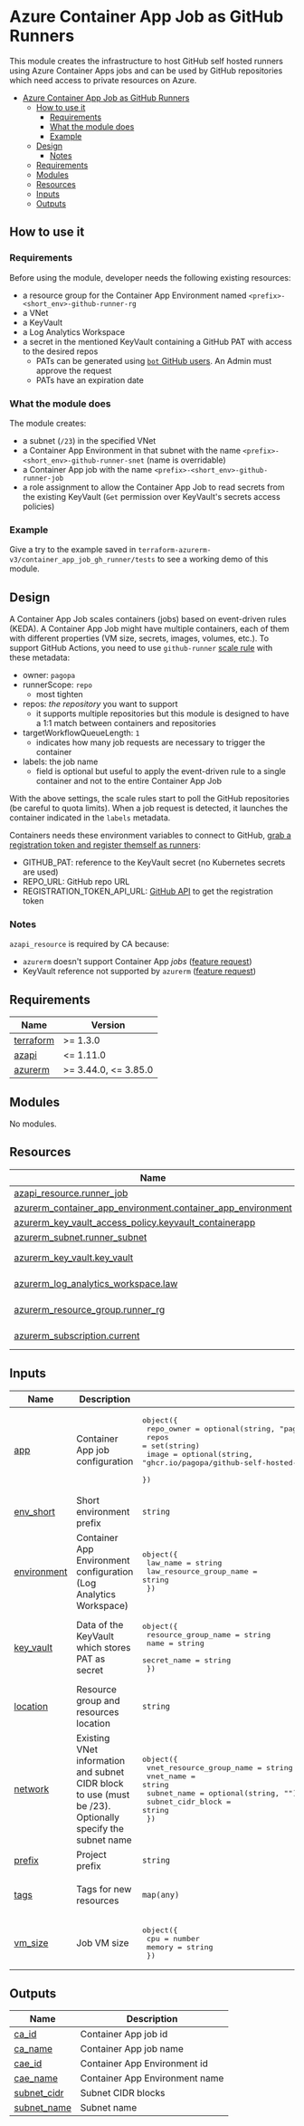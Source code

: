 # Azure Container App Job as GitHub Runners

This module creates the infrastructure to host GitHub self hosted runners using Azure Container Apps jobs and can be used by GitHub repositories which need access to private resources on Azure.

- [Azure Container App Job as GitHub Runners](#azure-container-app-job-as-github-runners)
  - [How to use it](#how-to-use-it)
    - [Requirements](#requirements)
    - [What the module does](#what-the-module-does)
    - [Example](#example)
  - [Design](#design)
    - [Notes](#notes)
  - [Requirements](#requirements-1)
  - [Modules](#modules)
  - [Resources](#resources)
  - [Inputs](#inputs)
  - [Outputs](#outputs)

## How to use it

### Requirements

Before using the module, developer needs the following existing resources:

- a resource group for the Container App Environment named `<prefix>-<short_env>-github-runner-rg`
- a VNet
- a KeyVault
- a Log Analytics Workspace
- a secret in the mentioned KeyVault containing a GitHub PAT with access to the desired repos
  - PATs can be generated using [`bot` GitHub users](https://pagopa.atlassian.net/wiki/spaces/DEVOPS/pages/466716501/Github+-+bots+for+projects). An Admin must approve the request
  - PATs have an expiration date

### What the module does

The module creates:

- a subnet (`/23`) in the specified VNet
- a Container App Environment in that subnet with the name `<prefix>-<short_env>-github-runner-snet` (name is overridable)
- a Container App job with the name `<prefix>-<short_env>-github-runner-job`
- a role assignment to allow the Container App Job to read secrets from the existing KeyVault (`Get` permission over KeyVault's secrets access policies)

### Example

Give a try to the example saved in `terraform-azurerm-v3/container_app_job_gh_runner/tests` to see a working demo of this module.

## Design

A Container App Job scales containers (jobs) based on event-driven rules (KEDA). A Container App Job might have multiple containers, each of them with different properties (VM size, secrets, images, volumes, etc.).
To support GitHub Actions, you need to use `github-runner` [scale rule](https://keda.sh/docs/2.12/scalers/github-runner/) with these metadata:

- owner: `pagopa`
- runnerScope: `repo`
  - most tighten
- repos: *the repository* you want to support
  - it supports multiple repositories but this module is designed to have a 1:1 match between containers and repositories
- targetWorkflowQueueLength: `1`
  - indicates how many job requests are necessary to trigger the container
- labels: the job name
  - field is optional but useful to apply the event-driven rule to a single container and not to the entire Container App Job

With the above settings, the scale rules start to poll the GitHub repositories (be careful to quota limits). When a job request is detected, it launches the container indicated in the `labels` metadata.

Containers needs these environment variables to connect to GitHub, [grab a registration token and register themself as runners](https://github.com/pagopa/github-self-hosted-runner-azure/blob/dockerfile-v2/github-runner-entrypoint.sh):

- GITHUB_PAT: reference to the KeyVault secret (no Kubernetes secrets are used)
- REPO_URL: GitHub repo URL
- REGISTRATION_TOKEN_API_URL: [GitHub API](https://docs.github.com/en/rest/actions/self-hosted-runners?apiVersion=2022-11-28#create-a-registration-token-for-a-repository) to get the registration token

### Notes

`azapi_resource` is required by CA because:

- `azurerm` doesn't support Container App *jobs* ([feature request](https://github.com/hashicorp/terraform-provider-azurerm/issues/23165))
- KeyVault reference not supported by `azurerm` ([feature request](https://github.com/hashicorp/terraform-provider-azurerm/issues/21739))

<!-- markdownlint-disable -->
<!-- BEGINNING OF PRE-COMMIT-TERRAFORM DOCS HOOK -->
## Requirements

| Name | Version |
|------|---------|
| <a name="requirement_terraform"></a> [terraform](#requirement\_terraform) | >= 1.3.0 |
| <a name="requirement_azapi"></a> [azapi](#requirement\_azapi) | <= 1.11.0 |
| <a name="requirement_azurerm"></a> [azurerm](#requirement\_azurerm) | >= 3.44.0, <= 3.85.0 |

## Modules

No modules.

## Resources

| Name | Type |
|------|------|
| [azapi_resource.runner_job](https://registry.terraform.io/providers/azure/azapi/latest/docs/resources/resource) | resource |
| [azurerm_container_app_environment.container_app_environment](https://registry.terraform.io/providers/hashicorp/azurerm/latest/docs/resources/container_app_environment) | resource |
| [azurerm_key_vault_access_policy.keyvault_containerapp](https://registry.terraform.io/providers/hashicorp/azurerm/latest/docs/resources/key_vault_access_policy) | resource |
| [azurerm_subnet.runner_subnet](https://registry.terraform.io/providers/hashicorp/azurerm/latest/docs/resources/subnet) | resource |
| [azurerm_key_vault.key_vault](https://registry.terraform.io/providers/hashicorp/azurerm/latest/docs/data-sources/key_vault) | data source |
| [azurerm_log_analytics_workspace.law](https://registry.terraform.io/providers/hashicorp/azurerm/latest/docs/data-sources/log_analytics_workspace) | data source |
| [azurerm_resource_group.runner_rg](https://registry.terraform.io/providers/hashicorp/azurerm/latest/docs/data-sources/resource_group) | data source |
| [azurerm_subscription.current](https://registry.terraform.io/providers/hashicorp/azurerm/latest/docs/data-sources/subscription) | data source |

## Inputs

| Name | Description | Type | Default | Required |
|------|-------------|------|---------|:--------:|
| <a name="input_app"></a> [app](#input\_app) | Container App job configuration | <pre>object({<br>    repo_owner = optional(string, "pagopa")<br>    repos      = set(string)<br>    image      = optional(string, "ghcr.io/pagopa/github-self-hosted-runner-azure:beta-dockerfile-v2@sha256:c7ebe4453578c9df426b793366b8498c030ec0f47f753ea2c685a3c0ec0bb646")<br>  })</pre> | n/a | yes |
| <a name="input_env_short"></a> [env\_short](#input\_env\_short) | Short environment prefix | `string` | n/a | yes |
| <a name="input_environment"></a> [environment](#input\_environment) | Container App Environment configuration (Log Analytics Workspace) | <pre>object({<br>    law_name                = string<br>    law_resource_group_name = string<br>  })</pre> | n/a | yes |
| <a name="input_key_vault"></a> [key\_vault](#input\_key\_vault) | Data of the KeyVault which stores PAT as secret | <pre>object({<br>    resource_group_name = string<br>    name                = string<br>    secret_name         = string<br>  })</pre> | n/a | yes |
| <a name="input_location"></a> [location](#input\_location) | Resource group and resources location | `string` | n/a | yes |
| <a name="input_network"></a> [network](#input\_network) | Existing VNet information and subnet CIDR block to use (must be /23). Optionally specify the subnet name | <pre>object({<br>    vnet_resource_group_name = string<br>    vnet_name                = string<br>    subnet_name              = optional(string, "")<br>    subnet_cidr_block        = string<br>  })</pre> | n/a | yes |
| <a name="input_prefix"></a> [prefix](#input\_prefix) | Project prefix | `string` | n/a | yes |
| <a name="input_tags"></a> [tags](#input\_tags) | Tags for new resources | `map(any)` | <pre>{<br>  "CreatedBy": "Terraform"<br>}</pre> | no |
| <a name="input_vm_size"></a> [vm\_size](#input\_vm\_size) | Job VM size | <pre>object({<br>    cpu    = number<br>    memory = string<br>  })</pre> | <pre>{<br>  "cpu": 1,<br>  "memory": "2Gi"<br>}</pre> | no |

## Outputs

| Name | Description |
|------|-------------|
| <a name="output_ca_id"></a> [ca\_id](#output\_ca\_id) | Container App job id |
| <a name="output_ca_name"></a> [ca\_name](#output\_ca\_name) | Container App job name |
| <a name="output_cae_id"></a> [cae\_id](#output\_cae\_id) | Container App Environment id |
| <a name="output_cae_name"></a> [cae\_name](#output\_cae\_name) | Container App Environment name |
| <a name="output_subnet_cidr"></a> [subnet\_cidr](#output\_subnet\_cidr) | Subnet CIDR blocks |
| <a name="output_subnet_name"></a> [subnet\_name](#output\_subnet\_name) | Subnet name |
<!-- END OF PRE-COMMIT-TERRAFORM DOCS HOOK -->
